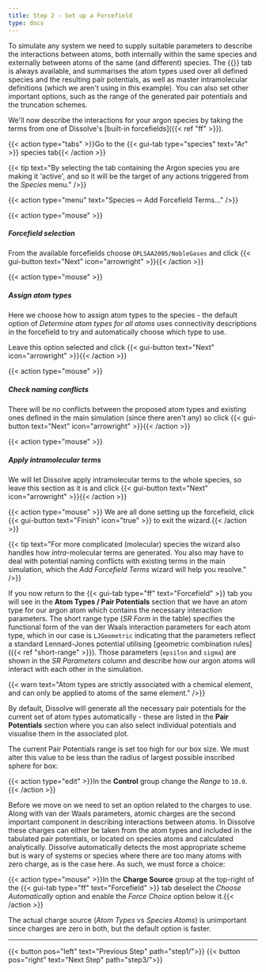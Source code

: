 ```yaml
---
title: Step 2 - Set up a Forcefield
type: docs
---
```


To simulate any system we need to supply suitable parameters to describe the interactions between atoms, both internally within the same species and externally between atoms of the same (and different) species. The {{<gui-tab type="ff" text="Forcefield">}} tab is always available, and summarises the atom types used over all defined species and the resulting pair potentials, as well as master intramolecular definitions (which we aren't using in this example). You can also set other important options, such as the range of the generated pair potentials and the truncation schemes.

We'll now describe the interactions for your argon species by taking the terms from one of Dissolve's [built-in forcefields]({{< ref "ff" >}}).

{{< action type="tabs" >}}Go to the {{< gui-tab type="species"  text="Ar" >}} species tab{{< /action >}}

{{< tip text="By selecting the tab containing the Argon species you are making it 'active', and so it will be the target of any actions triggered from the _Species_ menu." />}}

{{< action type="menu" text="Species &#8680; Add Forcefield Terms..." />}}

{{< action type="mouse" >}}
##### Forcefield selection
From the available forcefields choose `OPLSAA2005/NobleGases` and click {{< gui-button text="Next" icon="arrowright" >}}{{< /action >}}

{{< action type="mouse" >}}
##### Assign atom types
Here we choose how to assign atom types to the species - the default option of _Determine atom types for all atoms_ uses connectivity descriptions in the forcefield to try and automatically choose which type to use. 

Leave this option selected and click {{< gui-button text="Next" icon="arrowright" >}}{{< /action >}}  

{{< action type="mouse" >}}
##### Check naming conflicts
There will be no conflicts between the proposed atom types and existing ones defined in the main simulation (since there aren't any) so click {{< gui-button text="Next" icon="arrowright" >}}{{< /action >}}

{{< action type="mouse" >}}
##### Apply intramolecular terms
We will let Dissolve apply intramolecular terms to the whole species, so leave this section as it is and click {{< gui-button text="Next" icon="arrowright" >}}{{< /action >}}

{{< action type="mouse" >}}
We are all done setting up the forcefield, click {{< gui-button text="Finish" icon="true" >}} to exit the wizard.{{< /action >}}

{{< tip text="For more complicated (molecular) species the wizard also handles how _intra_-molecular terms are generated. You also may have to deal with potential naming conflicts with existing terms in the main simulation, which the _Add Forcefield Terms_ wizard will help you resolve." />}}

If you now return to the {{< gui-tab type="ff" text="Forcefield" >}} tab you will see in the **Atom Types / Pair Potentials** section that we have an atom type for our argon atom which contains the necessary interaction parameters. The short range type (_SR Form_ in the table) specifies the functional form of the van der Waals interaction parameters for each atom type, which in our case is `LJGeometric` indicating that the parameters reflect a standard Lennard-Jones potential utilising [geometric combination rules]({{< ref "short-range" >}}). Those parameters (`epsilon` and `sigma`) are shown in the _SR Parameters_ column and describe how our argon atoms will interact with each other in the simulation.

{{< warn text="Atom types are strictly associated with a chemical element, and can only be applied to atoms of the same element." />}}

By default, Dissolve will generate all the necessary pair potentials for the current set of atom types automatically - these are listed in the **Pair Potentials** section where you can also select individual potentials and visualise them in the associated plot.

The current Pair Potentials range is set too high for our box size. We must alter this value to be less than the radius of largest possible inscribed sphere for box:

{{< action type="edit" >}}In the **Control** group change the _Range_ to `10.0`.{{< /action >}}

Before we move on we need to set an option related to the charges to use. Along with van der Waals parameters, atomic charges are the second important component in describing interactions between atoms. In Dissolve these charges can either be taken from the atom types and included in the tabulated pair potentials, or located on species atoms and calculated analytically. Dissolve automatically detects the most appropriate scheme but is wary of systems or species where there are too many atoms with zero charge, as is the case here. As such, we must force a choice:

{{< action type="mouse" >}}In the **Charge Source** group at the top-right of the {{< gui-tab type="ff" text="Forcefield" >}} tab deselect the _Choose Automatically_ option and enable the _Force Choice_ option below it.{{< /action >}}

The actual charge source (_Atom Types_ vs _Species Atoms_) is unimportant since charges are zero in both, but the default option is faster.


* * *
{{< button pos="left" text="Previous Step" path="step1/">}}
{{< button pos="right" text="Next Step" path="step3/">}}
